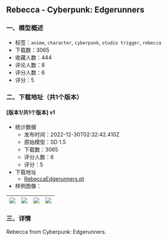 ## Rebecca - Cyberpunk: Edgerunners
### 一、模型概述

- 标签：`anime`, `character`, `cyberpunk`, `studio trigger`, `rebecca`
- 下载数：3065
- 收藏人数：444
- 评论人数：8
- 评分人数：6
- 评分：5

### 二、下载地址（共1个版本）

#### [版本1/共1个版本] v1

- 统计数据
  - 发布时间：2022-12-30T02:32:42.410Z
  - 原始模型：SD 1.5
  - 下载数：3065
  - 评分人数：6
  - 评分：5
- 下载地址
  - [RebeccaEdgerunners.pt](https://civitai.com/api/download/models/2869)
- 样例图像：

| <img src="https://image.civitai.com/xG1nkqKTMzGDvpLrqFT7WA/1ee5c38c-4f8d-4d5b-17a5-76e761691500/width=450/20339.jpeg" /> | <img src="https://image.civitai.com/xG1nkqKTMzGDvpLrqFT7WA/0a7a4752-44dd-4d2a-2697-7658d04c2200/width=450/20341.jpeg" /> | <img src="https://image.civitai.com/xG1nkqKTMzGDvpLrqFT7WA/35a5c30f-1816-44ef-2a47-e7d167d6f200/width=450/20336.jpeg" /> | <img src="https://image.civitai.com/xG1nkqKTMzGDvpLrqFT7WA/95434097-d7b3-4dd9-5e8b-9b1b18997700/width=450/20340.jpeg" /> |
| ---- | ---- | ---- | ---- |


### 三、详情
<p>Rebecca from Cyberpunk: Edgerunners.</p>